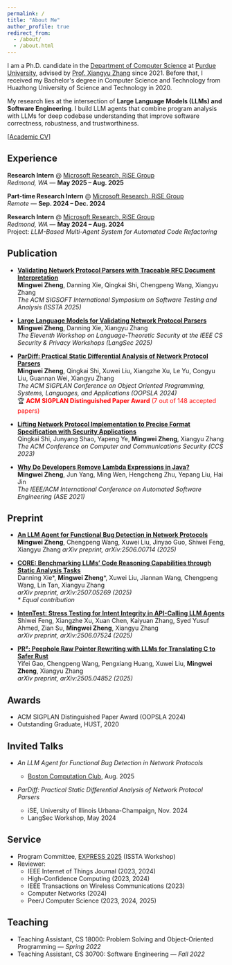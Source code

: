 ```yaml
---
permalink: /
title: "About Me"
author_profile: true
redirect_from: 
  - /about/
  - /about.html
---
```


I am a Ph.D. candidate in the [Department of Computer Science](https://www.cs.purdue.edu) at [Purdue University](https://www.purdue.edu), advised by [Prof. Xiangyu Zhang](https://www.cs.purdue.edu/homes/xyzhang/) since 2021. Before that, I received my Bachelor's degree in Computer Science and Technology from Huazhong University of Science and Technology in 2020.

My research lies at the intersection of **Large Language Models (LLMs) and Software Engineering**. I build LLM agents that combine program analysis with LLMs for deep codebase understanding that improve software correctness, robustness, and trustworthiness.

[[Academic CV](https://zmw12306.github.io/files/Resume_academia__public.pdf)]


## Experience
**Research Intern** @ [Microsoft Research, RiSE Group](https://www.microsoft.com/en-us/research/group/research-software-engineering-rise/)  
*Redmond, WA* — **May 2025 – Aug. 2025** 

**Part-time Research Intern** @ [Microsoft Research, RiSE Group](https://www.microsoft.com/en-us/research/group/research-software-engineering-rise/)  
*Remote* — **Sep. 2024 – Dec. 2024**

**Research Intern** @ [Microsoft Research, RiSE Group](https://www.microsoft.com/en-us/research/group/research-software-engineering-rise/)  
*Redmond, WA* — **May 2024 – Aug. 2024**  
Project: *LLM-Based Multi-Agent System for Automated Code Refactoring*


## Publication  
- [**Validating Network Protocol Parsers with Traceable RFC Document Interpretation**](https://conf.researchr.org/details/issta-2025/issta-2025-papers/77/Validating-Network-Protocol-Parsers-with-Traceable-RFC-Document-Interpretation) <br>
  **Mingwei Zheng**, Danning Xie, Qingkai Shi, Chengpeng Wang, Xiangyu Zhang <br>
  *The ACM SIGSOFT International Symposium on Software Testing and Analysis (ISSTA 2025)*

- [**Large Language Models for Validating Network Protocol Parsers**](https://arxiv.org/pdf/2504.13515) <br>
  **Mingwei Zheng**, Danning Xie, Xiangyu Zhang <br>
  *The Eleventh Workshop on Language-Theoretic Security at the IEEE CS Security & Privacy Workshops (LangSec 2025)*

- [**ParDiff: Practical Static Differential Analysis of Network Protocol Parsers**](https://dl.acm.org/doi/abs/10.1145/3649854) <br>
  **Mingwei Zheng**, Qingkai Shi, Xuwei Liu, Xiangzhe Xu, Le Yu, Congyu Liu, Guannan Wei, Xiangyu Zhang  
  *The ACM SIGPLAN Conference on Object Oriented Programming, Systems, Languages, and Applications (OOPSLA 2024)*  
  🏆 <span style="color:red;">**ACM SIGPLAN Distinguished Paper Award** (7 out of 148 accepted papers) </span>

- [**Lifting Network Protocol Implementation to Precise Format Specification with Security Applications**](https://dl.acm.org/doi/abs/10.1145/3576915.3616614) <br>
  Qingkai Shi, Junyang Shao, Yapeng Ye, **Mingwei Zheng**, Xiangyu Zhang  
  *The ACM Conference on Computer and Communications Security (CCS 2023)*

- [**Why Do Developers Remove Lambda Expressions in Java?**](https://ieeexplore.ieee.org/document/9678600) <br>
  **Mingwei Zheng**, Jun Yang, Ming Wen, Hengcheng Zhu, Yepang Liu, Hai Jin  
  *The IEEE/ACM International Conference on Automated Software Engineering (ASE 2021)*

## Preprint
- [**An LLM Agent for Functional Bug Detection in Network Protocols**](https://arxiv.org/abs/2506.00714)<br>
  **Mingwei Zheng**, Chengpeng Wang, Xuwei Liu, Jinyao Guo, Shiwei Feng, Xiangyu Zhang
  *arXiv preprint, arXiv:2506.00714 (2025)*

- [**CORE: Benchmarking LLMs’ Code Reasoning Capabilities through Static Analysis Tasks**](https://www.arxiv.org/pdf/2507.05269)<br>
  Danning Xie\*, **Mingwei Zheng**\*, Xuwei Liu, Jiannan Wang, Chengpeng Wang, Lin Tan, Xiangyu Zhang <br>
  *arXiv preprint, arXiv:2507.05269 (2025)*<br>
  *\* Equal contribution*
  
- [**IntenTest: Stress Testing for Intent Integrity in API-Calling LLM Agents**](https://arxiv.org/abs/2506.07524) <br>
  Shiwei Feng, Xiangzhe Xu, Xuan Chen, Kaiyuan Zhang, Syed Yusuf Ahmed, Zian Su, **Mingwei Zheng**, Xiangyu Zhang <br>
  *arXiv preprint, arXiv:2506.07524 (2025)*

- [**PR²: Peephole Raw Pointer Rewriting with LLMs for Translating C to Safer Rust**](https://arxiv.org/abs/2505.04852) <br>
  Yifei Gao, Chengpeng Wang, Pengxiang Huang, Xuwei Liu, **Mingwei Zheng**, Xiangyu Zhang <br>
  *arXiv preprint, arXiv:2505.04852 (2025)*

## Awards
* ACM SIGPLAN Distinguished Paper Award (OOPSLA 2024)
* Outstanding Graduate, HUST, 2020

## Invited Talks
- *An LLM Agent for Functional Bug Detection in Network Protocols*
  - [Boston Computation Club](https://bstn.cc), Aug. 2025

- *ParDiff: Practical Static Differential Analysis of Network Protocol Parsers*  
  - iSE, University of Illinois Urbana-Champaign, Nov. 2024  
  - LangSec Workshop, May 2024  
  
## Service
- Program Committee, [EXPRESS 2025](https://conf.researchr.org/home/issta-2025/express-2025) (ISSTA Workshop)  
- Reviewer:
  - IEEE Internet of Things Journal (2023, 2024)  
  - High-Confidence Computing (2023, 2024)  
  - IEEE Transactions on Wireless Communications (2023)  
  - Computer Networks (2024)  
  - PeerJ Computer Science (2023, 2024, 2025)

## Teaching
- Teaching Assistant, CS 18000: Problem Solving and Object-Oriented Programming — *Spring 2022*  
- Teaching Assistant, CS 30700: Software Engineering — *Fall 2022*

